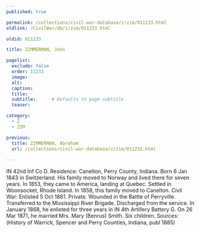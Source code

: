 ```yaml
---
published: true

permalink: /collections/civil-war-database/z/zim/011233.html
oldlink: /CivilWar/db/z/zim/011233.html

oldid: 011233

title: ZIMMERMAN, John

pagelist:
  exclude: false
  order: 11233
  image: 
  alt:
  caption:
  title:
  subtitle:      # Defaults to page subtitle
  teaser:

category: 
  - Z 
  - ZIM

previous:
  title: ZIMMERMAN, Abraham
  url: /collections/civil-war-database/z/zim/011232.html  
   
---
```

IN 42nd Inf Co D. Residence: Canelton, Perry County, Indiana. Born 6 Jan 1843 in Switzerland. His family moved to Norway and lived there for seven years. In 1853, they came to America, landing at Quebec. Settled in Woonsocket, Rhode Island. In 1858, this family moved to Canelton. Civil War: Enlisted 5 Oct 1861. Private. Wounded in the Battle of Perryville. Transferred to the Mississippi River Brigade. Discharged from the service. In January 1868, he enlisted for three years in IN 4th Artillery Battery G. On 26 Mar 1871, he married Mrs. Mary (Benrus) Smith. Six children. Sources: (&#147;History of Warrick, Spencer and Perry Counties, Indiana&#148;, publ 1885)